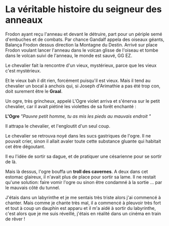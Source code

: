 # La véritable histoire du seigneur des anneaux

Frodon ayant reçu l'anneau et devant le détruire, part pour un périple semé d'embuches et de combats. Par chance Gandalf appela des oiseaux géants, Balança Frodon dessus direction la Montagne du Destin. Arrivé sur place Frodon voulant lancer l'anneau dans le volcan glisse de l'oiseau et tombe dans le volcan suivi de l'anneau, le monde est sauvé, GG EZ.

Le chevalier fait la rencontre d'un vieux, mystérieux, parce que les vieux c'est mystérieux.

Et le vieux bah il dit rien, forcément puisqu'il est vieux. Mais il tend au chevalier un bocal à anchois qui, si Joseph d'Arimathie a pas été trop con, doit surement être le **Graal**.


Un ogre, très grincheux, appelé L'Ogre violet arriva et s'énerva sur le petit chevalier, car il avait piétiné les violettes de sa forêt enchanté :

**L'Ogre** _"Pauvre petit homme, tu as mis les pieds au mauvais endroit "_

Il attrapa le chevalier, et l'engloutit d'un seul coup.

Le chevalier se retrouva noyé dans les sucs gastriques de l'ogre. Il ne pouvait crier, sinon il allait avaler toute cette substance gluante qui habitait cet être dégoutant.

Il eu l'idée de sortir sa dague, et de pratiquer une césarienne pour se sortir de là.


Mais là dessus, l'ogre bouffa un **troll des cavernes**. A deux dans cet estomac glaireux, il n'avait plus de place pour sortir sa lame. Il ne restait qu'une solution: faire vomir l'ogre ou sinon être condamné à la sortie ... par le mauvais côté du tunnel.

J'étais dans un labyrinthe et je me sentais très triste alors j'ai commencé à chanter. Mais comme je chante très mal, il a commencé à pleuvoir très fort et tout à coup un dauphin est apparu et il m'a aidé à sortir du labyrinthe, c'est alors que je me suis réveillé, j'étais en réalité dans un cinéma en train de rêver !
